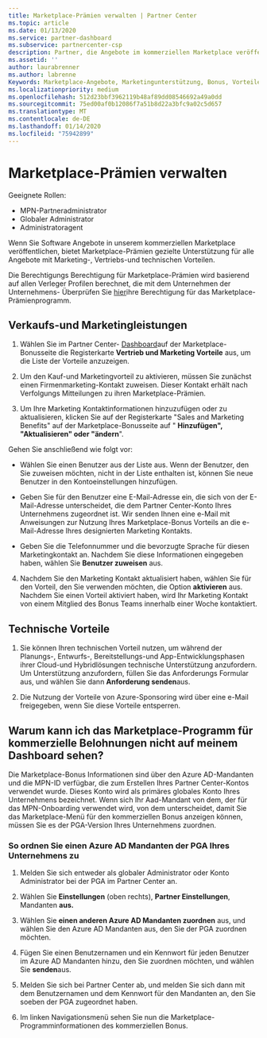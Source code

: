 ```yaml
---
title: Marketplace-Prämien verwalten | Partner Center
ms.topic: article
ms.date: 01/13/2020
ms.service: partner-dashboard
ms.subservice: partnercenter-csp
description: Partner, die Angebote im kommerziellen Marketplace veröffentlichen, können sich auf Vorteile stützen, die Marketingunterstützung bieten.
ms.assetid: ''
author: laurabrenner
ms.author: labrenne
Keywords: Marketplace-Angebote, Marketingunterstützung, Bonus, Vorteile des Herausgebers
ms.localizationpriority: medium
ms.openlocfilehash: 512d23bbf3962119b48af89dd08546692a49a0dd
ms.sourcegitcommit: 75ed00af0b12086f7a51b8d22a3bfc9a02c5d657
ms.translationtype: MT
ms.contentlocale: de-DE
ms.lasthandoff: 01/14/2020
ms.locfileid: "75942899"
---
```

# <a name="manage-marketplace-rewards"></a>Marketplace-Prämien verwalten

Geeignete Rollen:

- MPN-Partneradministrator
- Globaler Administrator
- Administratoragent

Wenn Sie Software Angebote in unserem kommerziellen Marketplace veröffentlichen, bietet Marketplace-Prämien gezielte Unterstützung für alle Angebote mit Marketing-, Vertriebs-und technischen Vorteilen. 

Die Berechtigungs Berechtigung für Marketplace-Prämien wird basierend auf allen Verleger Profilen berechnet, die mit dem Unternehmen der Unternehmens- Überprüfen Sie [hier](https://partner.microsoft.com/dashboard/mpn/program/commercialmarketplace)ihre Berechtigung für das Marketplace-Prämienprogramm. 


## <a name="sales-and-marketing-benefits"></a>Verkaufs-und Marketingleistungen

1. Wählen Sie im Partner Center- [Dashboard](https://partner.microsoft.com/dashboard)auf der Marketplace-Bonusseite die Registerkarte **Vertrieb und Marketing Vorteile** aus, um die Liste der Vorteile anzuzeigen. 

2. Um den Kauf-und Marketingvorteil zu aktivieren, müssen Sie zunächst einen Firmenmarketing-Kontakt zuweisen. Dieser Kontakt erhält nach Verfolgungs Mitteilungen zu ihren Marketplace-Prämien.

3. Um Ihre Marketing Kontaktinformationen hinzuzufügen oder zu aktualisieren, klicken Sie auf der Registerkarte "Sales and Marketing Benefits" auf der Marketplace-Bonusseite auf " **Hinzufügen", "Aktualisieren" oder "ändern**". 

Gehen Sie anschließend wie folgt vor:

  - Wählen Sie einen Benutzer aus der Liste aus. Wenn der Benutzer, den Sie zuweisen möchten, nicht in der Liste enthalten ist, können Sie neue Benutzer in den Kontoeinstellungen hinzufügen.

  - Geben Sie für den Benutzer eine E-Mail-Adresse ein, die sich von der E-Mail-Adresse unterscheidet, die dem Partner Center-Konto Ihres Unternehmens zugeordnet ist. Wir senden Ihnen eine e-Mail mit Anweisungen zur Nutzung Ihres Marketplace-Bonus Vorteils an die e-Mail-Adresse Ihres designierten Marketing Kontakts.

  - Geben Sie die Telefonnummer und die bevorzugte Sprache für diesen Marketingkontakt an. Nachdem Sie diese Informationen eingegeben haben, wählen Sie **Benutzer zuweisen** aus.

4. Nachdem Sie den Marketing Kontakt aktualisiert haben, wählen Sie für den Vorteil, den Sie verwenden möchten, die Option **aktivieren** aus. Nachdem Sie einen Vorteil aktiviert haben, wird Ihr Marketing Kontakt von einem Mitglied des Bonus Teams innerhalb einer Woche kontaktiert.

## <a name="technical-benefits"></a>Technische Vorteile

1. Sie können Ihren technischen Vorteil nutzen, um während der Planungs-, Entwurfs-, Bereitstellungs-und App-Entwicklungsphasen ihrer Cloud-und Hybridlösungen technische Unterstützung anzufordern. Um Unterstützung anzufordern, füllen Sie das Anforderungs Formular aus, und wählen Sie dann **Anforderung senden**aus.

2. Die Nutzung der Vorteile von Azure-Sponsoring wird über eine e-Mail freigegeben, wenn Sie diese Vorteile entsperren. 

## <a name="why-cant-i-see-the-commercial-rewards-marketplace-program-on-my-dashboard"></a>Warum kann ich das Marketplace-Programm für kommerzielle Belohnungen nicht auf meinem Dashboard sehen?

Die Marketplace-Bonus Informationen sind über den Azure AD-Mandanten und die MPN-ID verfügbar, die zum Erstellen Ihres Partner Center-Kontos verwendet wurde. Dieses Konto wird als primäres globales Konto Ihres Unternehmens bezeichnet. Wenn sich Ihr Aad-Mandant von dem, der für das MPN-Onboarding verwendet wird, von dem unterscheidet, damit Sie das Marketplace-Menü für den kommerziellen Bonus anzeigen können, müssen Sie es der PGA-Version Ihres Unternehmens zuordnen. 

### <a name="to-associate-an-azure-ad-tenant-with-the-pga-of-your-company"></a>So ordnen Sie einen Azure AD Mandanten der PGA Ihres Unternehmens zu

1. Melden Sie sich entweder als globaler Administrator oder Konto Administrator bei der PGA im Partner Center an.

2. Wählen Sie **Einstellungen** (oben rechts), **Partner Einstellungen**, Mandanten **aus.** 

3. Wählen Sie **einen anderen Azure AD Mandanten zuordnen** aus, und wählen Sie den Azure AD Mandanten aus, den Sie der PGA zuordnen möchten.

4. Fügen Sie einen Benutzernamen und ein Kennwort für jeden Benutzer im Azure AD Mandanten hinzu, den Sie zuordnen möchten, und wählen Sie **senden**aus.

5. Melden Sie sich bei Partner Center ab, und melden Sie sich dann mit dem Benutzernamen und dem Kennwort für den Mandanten an, den Sie soeben der PGA zugeordnet haben.

6. Im linken Navigationsmenü sehen Sie nun die Marketplace-Programminformationen des kommerziellen Bonus.


